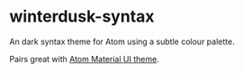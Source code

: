# winterdusk-syntax

An dark syntax theme for Atom using a subtle colour palette.

Pairs great with [Atom Material UI theme](https://github.com/atom-material/atom-material-ui).
